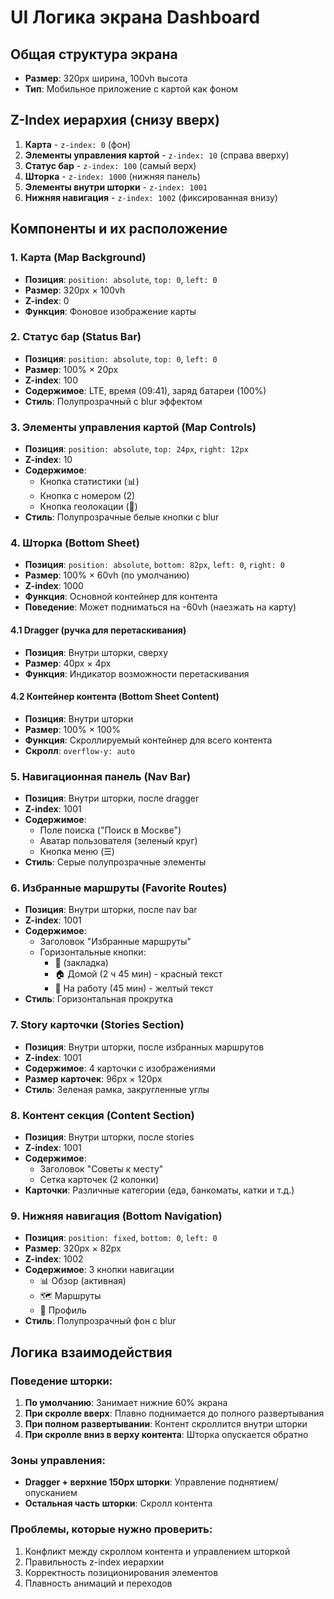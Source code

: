 # UI Логика экрана Dashboard

## Общая структура экрана
- **Размер**: 320px ширина, 100vh высота
- **Тип**: Мобильное приложение с картой как фоном

## Z-Index иерархия (снизу вверх)
1. **Карта** - `z-index: 0` (фон)
2. **Элементы управления картой** - `z-index: 10` (справа вверху)
3. **Статус бар** - `z-index: 100` (самый верх)
4. **Шторка** - `z-index: 1000` (нижняя панель)
5. **Элементы внутри шторки** - `z-index: 1001`
6. **Нижняя навигация** - `z-index: 1002` (фиксированная внизу)

## Компоненты и их расположение

### 1. Карта (Map Background)
- **Позиция**: `position: absolute`, `top: 0`, `left: 0`
- **Размер**: 320px × 100vh
- **Z-index**: 0
- **Функция**: Фоновое изображение карты

### 2. Статус бар (Status Bar)
- **Позиция**: `position: absolute`, `top: 0`, `left: 0`
- **Размер**: 100% × 20px
- **Z-index**: 100
- **Содержимое**: LTE, время (09:41), заряд батареи (100%)
- **Стиль**: Полупрозрачный с blur эффектом

### 3. Элементы управления картой (Map Controls)
- **Позиция**: `position: absolute`, `top: 24px`, `right: 12px`
- **Z-index**: 10
- **Содержимое**: 
  - Кнопка статистики (📊)
  - Кнопка с номером (2)
  - Кнопка геолокации (📍)
- **Стиль**: Полупрозрачные белые кнопки с blur

### 4. Шторка (Bottom Sheet)
- **Позиция**: `position: absolute`, `bottom: 82px`, `left: 0`, `right: 0`
- **Размер**: 100% × 60vh (по умолчанию)
- **Z-index**: 1000
- **Функция**: Основной контейнер для контента
- **Поведение**: Может подниматься на -60vh (наезжать на карту)

#### 4.1 Dragger (ручка для перетаскивания)
- **Позиция**: Внутри шторки, сверху
- **Размер**: 40px × 4px
- **Функция**: Индикатор возможности перетаскивания

#### 4.2 Контейнер контента (Bottom Sheet Content)
- **Позиция**: Внутри шторки
- **Размер**: 100% × 100%
- **Функция**: Скроллируемый контейнер для всего контента
- **Скролл**: `overflow-y: auto`

### 5. Навигационная панель (Nav Bar)
- **Позиция**: Внутри шторки, после dragger
- **Z-index**: 1001
- **Содержимое**:
  - Поле поиска ("Поиск в Москве")
  - Аватар пользователя (зеленый круг)
  - Кнопка меню (☰)
- **Стиль**: Серые полупрозрачные элементы

### 6. Избранные маршруты (Favorite Routes)
- **Позиция**: Внутри шторки, после nav bar
- **Z-index**: 1001
- **Содержимое**:
  - Заголовок "Избранные маршруты"
  - Горизонтальные кнопки:
    - 🔖 (закладка)
    - 🏠 Домой (2 ч 45 мин) - красный текст
    - 💼 На работу (45 мин) - желтый текст
- **Стиль**: Горизонтальная прокрутка

### 7. Story карточки (Stories Section)
- **Позиция**: Внутри шторки, после избранных маршрутов
- **Z-index**: 1001
- **Содержимое**: 4 карточки с изображениями
- **Размер карточек**: 96px × 120px
- **Стиль**: Зеленая рамка, закругленные углы

### 8. Контент секция (Content Section)
- **Позиция**: Внутри шторки, после stories
- **Z-index**: 1001
- **Содержимое**:
  - Заголовок "Советы к месту"
  - Сетка карточек (2 колонки)
- **Карточки**: Различные категории (еда, банкоматы, катки и т.д.)

### 9. Нижняя навигация (Bottom Navigation)
- **Позиция**: `position: fixed`, `bottom: 0`, `left: 0`
- **Размер**: 320px × 82px
- **Z-index**: 1002
- **Содержимое**: 3 кнопки навигации
  - 📊 Обзор (активная)
  - 🗺️ Маршруты
  - 👤 Профиль
- **Стиль**: Полупрозрачный фон с blur

## Логика взаимодействия

### Поведение шторки:
1. **По умолчанию**: Занимает нижние 60% экрана
2. **При скролле вверх**: Плавно поднимается до полного развертывания
3. **При полном развертывании**: Контент скроллится внутри шторки
4. **При скролле вниз в верху контента**: Шторка опускается обратно

### Зоны управления:
- **Dragger + верхние 150px шторки**: Управление поднятием/опусканием
- **Остальная часть шторки**: Скролл контента

### Проблемы, которые нужно проверить:
1. Конфликт между скроллом контента и управлением шторкой
2. Правильность z-index иерархии
3. Корректность позиционирования элементов
4. Плавность анимаций и переходов 